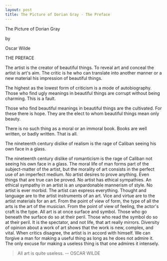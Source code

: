 ```yaml
---
layout: post
title: The Picture of Dorian Gray - The Preface
---
```


The Picture of Dorian Gray

by

Oscar Wilde




THE PREFACE

The artist is the creator of beautiful things.  To reveal art and
conceal the artist is art's aim.  The critic is he who can translate
into another manner or a new material his impression of beautiful
things.

The highest as the lowest form of criticism is a mode of autobiography.
Those who find ugly meanings in beautiful things are corrupt without
being charming.  This is a fault.

Those who find beautiful meanings in beautiful things are the
cultivated.  For these there is hope.  They are the elect to whom
beautiful things mean only beauty.

There is no such thing as a moral or an immoral book.  Books are well
written, or badly written.  That is all.

The nineteenth century dislike of realism is the rage of Caliban seeing
his own face in a glass.

The nineteenth century dislike of romanticism is the rage of Caliban
not seeing his own face in a glass.  The moral life of man forms part
of the subject-matter of the artist, but the morality of art consists
in the perfect use of an imperfect medium.  No artist desires to prove
anything.  Even things that are true can be proved.  No artist has
ethical sympathies.  An ethical sympathy in an artist is an
unpardonable mannerism of style.  No artist is ever morbid.  The artist
can express everything.  Thought and language are to the artist
instruments of an art.  Vice and virtue are to the artist materials for
an art.  From the point of view of form, the type of all the arts is
the art of the musician.  From the point of view of feeling, the
actor's craft is the type.  All art is at once surface and symbol.
Those who go beneath the surface do so at their peril.  Those who read
the symbol do so at their peril.  It is the spectator, and not life,
that art really mirrors.  Diversity of opinion about a work of art
shows that the work is new, complex, and vital.  When critics disagree,
the artist is in accord with himself.  We can forgive a man for making
a useful thing as long as he does not admire it.  The only excuse for
making a useless thing is that one admires it intensely.

> All art is quite useless.
> -- OSCAR WILDE
